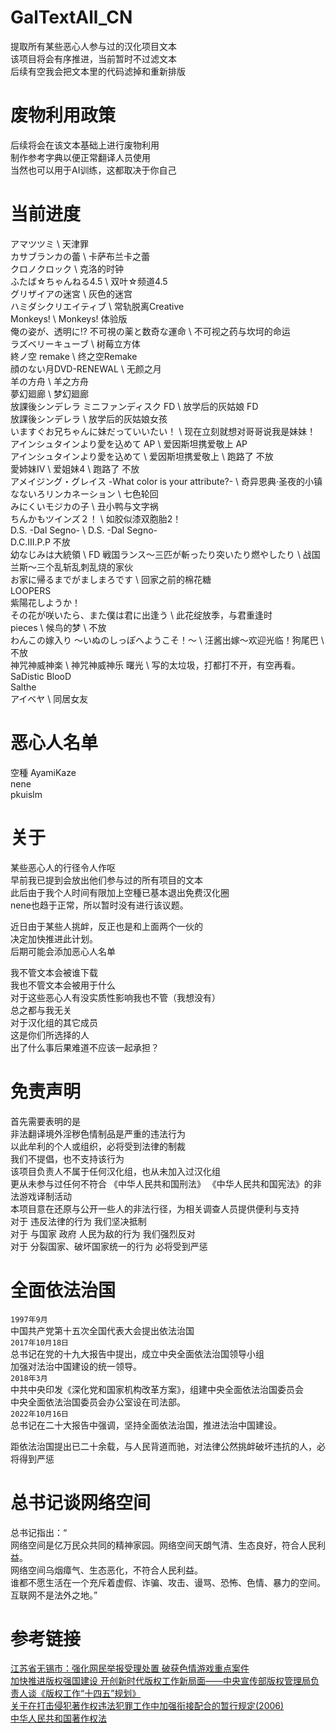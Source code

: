 # GalTextAll_CN
提取所有某些恶心人参与过的汉化项目文本  
该项目将会有序推进，当前暂时不过滤文本  
后续有空我会把文本里的代码滤掉和重新排版  

# 废物利用政策
后续将会在该文本基础上进行废物利用  
制作参考字典以便正常翻译人员使用  
当然也可以用于AI训练，这都取决于你自己  

# 当前进度
アマツツミ \ 天津罪  
カサブランカの蕾 \ 卡萨布兰卡之蕾  
クロノクロック \ 克洛的时钟  
ふたば☆ちゃんねる4.5 \ 双叶☆频道4.5  
グリザイアの迷宮 \ 灰色的迷宫  
ハミダシクリエイティブ \ 常轨脱离Creative  
Monkeys! \ Monkeys! 体验版  
俺の姿が、透明に!? 不可視の薬と数奇な運命 \ 不可视之药与坎坷的命运  
ラズベリーキューブ \ 树莓立方体  
終ノ空 remake \ 终之空Remake  
顔のない月DVD-RENEWAL \ 无颜之月  
羊の方舟 \ 羊之方舟  
夢幻廻廊 \ 梦幻廻廊  
放課後シンデレラ ミニファンディスク FD \ 放学后的灰姑娘 FD  
放課後シンデレラ \ 放学后的灰姑娘女孩  
いますぐお兄ちゃんに妹だっていいたい！ \ 现在立刻就想对哥哥说我是妹妹！  
アインシュタインより愛を込めて AP \ 爱因斯坦携爱敬上 AP  
アインシュタインより愛を込めて \ 爱因斯坦携爱敬上 \ 跑路了 不放  
愛姉妹IV \ 爱姐妹4 \ 跑路了 不放  
アメイジング・グレイス -What color is your attribute?- \ 奇异恩典·圣夜的小镇  
なないろリンカネーション \ 七色轮回  
みにくいモジカの子 \ 丑小鸭与文字祸  
ちんかもツインズ２！ \ 如胶似漆双胞胎2！  
D.S. -Dal Segno- \ D.S. -Dal Segno-  
D.C.III.P.P 不放  
幼なじみは大統領 \ FD
戦国ランス～三匹が斬ったり突いたり燃やしたり \ 战国兰斯～三个乱斩乱刺乱烧的家伙  
お家に帰るまでがましまろです \ 回家之前的棉花糖  
LOOPERS  
紫陽花しようか！  
その花が咲いたら、また僕は君に出逢う \ 此花绽放季，与君重逢时  
pieces \ 候鸟的梦 \ 不放  
わんこの嫁入り ～いぬのしっぽへようこそ！～ \ 汪酱出嫁～欢迎光临！狗尾巴 \ 不放  
神咒神威神楽 \ 神咒神威神乐 曙光 \ 写的太垃圾，打都打不开，有空再看。  
SaDistic BlooD  
Salthe  
アイベヤ \ 同居女友  

# 恶心人名单
空種 AyamiKaze  
nene  
pkuislm  

# 关于
某些恶心人的行径令人作呕  
早前我已提到会放出他们参与过的所有项目的文本  
此后由于我个人时间有限加上空種已基本退出免费汉化圈  
nene也趋于正常，所以暂时没有进行该议题。  

近日由于某些人挑衅，反正也是和上面两个一伙的  
决定加快推进此计划。  
后期可能会添加恶心人名单  

我不管文本会被谁下载  
我也不管文本会被用于什么  
对于这些恶心人有没实质性影响我也不管（我想没有）  
总之都与我无关  
对于汉化组的其它成员  
这是你们所选择的人  
出了什么事后果难道不应该一起承担？  

# 免责声明
首先需要表明的是  
非法翻译境外淫秽色情制品是严重的违法行为  
以此牟利的个人或组织，必将受到法律的制裁  
我们不提倡，也不支持该行为  
该项目负责人不属于任何汉化组，也从未加入过汉化组  
更从未参与过任何不符合 《中华人民共和国刑法》 《中华人民共和国宪法》的非法游戏译制活动  
本项目意在还原与公开一些人的非法行径，为相关调查人员提供便利与支持  
对于 违反法律的行为 我们坚决抵制  
对于 与国家 政府 人民为敌的行为 我们强烈反对  
对于 分裂国家、破坏国家统一的行为 必将受到严惩  

# 全面依法治国
`1997年9月`  
中国共产党第十五次全国代表大会提出依法治国  
`2017年10月18日`  
总书记在党的十九大报告中提出，成立中央全面依法治国领导小组  
加强对法治中国建设的统一领导。    
`2018年3月`  
中共中央印发《深化党和国家机构改革方案》，组建中央全面依法治国委员会  
中央全面依法治国委员会办公室设在司法部。  
`2022年10月16日`   
总书记在二十大报告中强调，坚持全面依法治国，推进法治中国建设。  

距依法治国提出已二十余载，与人民背道而驰，对法律公然挑衅破坏违抗的人，必将得到严惩  

# 总书记谈网络空间
总书记指出：“  
网络空间是亿万民众共同的精神家园。网络空间天朗气清、生态良好，符合人民利益。  
网络空间乌烟瘴气、生态恶化，不符合人民利益。  
谁都不愿生活在一个充斥着虚假、诈骗、攻击、谩骂、恐怖、色情、暴力的空间。互联网不是法外之地。”  

# 参考链接
[江苏省无锡市：强化网民举报受理处置 破获色情游戏重点案件](https://12377.cn/wxxx/2021/b9edcd6d_web.html)  
[加快推进版权强国建设 开创新时代版权工作新局面——中央宣传部版权管理局负责人谈《版权工作“十四五”规划》](http://www.gov.cn/zhengce/2022-01/09/content_5667291.htm)  
[关于在打击侵犯著作权违法犯罪工作中加强衔接配合的暂行规定(2006)](https://www.ncac.gov.cn/chinacopyright/contents/12233/349378.shtml)  
[中华人民共和国著作权法](http://www.npc.gov.cn/npc/c30834/202011/848e73f58d4e4c5b82f69d25d46048c6.shtml)  
